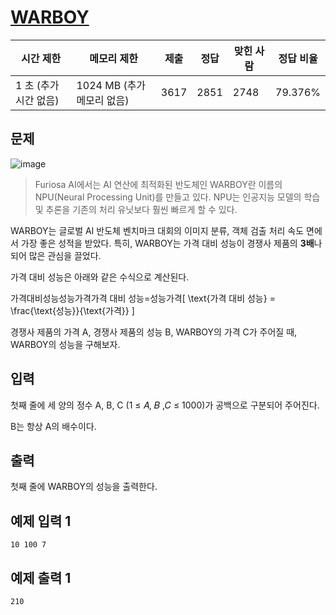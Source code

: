 # [WARBOY](https://www.acmicpc.net/problem/26082)

| 시간 제한 | 메모리 제한 | 제출 | 정답 | 맞힌 사람 | 정답 비율 |
| --- | --- | --- | --- | --- | --- |
| 1 초 (추가 시간 없음) | 1024 MB (추가 메모리 없음) | 3617 | 2851 | 2748 | 79.376% |

## 문제

![image](https://github.com/wkdtjdwns/Python/assets/128266768/fa11328f-7695-4b3f-9f77-afd7f8e19c2b)

> Furiosa AI에서는 AI 연산에 최적화된 반도체인 WARBOY란 이름의 NPU(Neural Processing Unit)를 만들고 있다. NPU는 인공지능 모델의 학습 및 추론을 기존의 처리 유닛보다 훨씬 빠르게 할 수 있다.
> 

WARBOY는 글로벌 AI 반도체 벤치마크 대회의 이미지 분류, 객체 검출 처리 속도 면에서 가장 좋은 성적을 받았다. 특히, WARBOY는 가격 대비 성능이 경쟁사 제품의 **3배**나 되어 많은 관심을 끌었다.

가격 대비 성능은 아래와 같은 수식으로 계산된다.

가격대비성능성능가격가격 대비 성능=성능가격\[ \text{가격 대비 성능} = \frac{\text{성능}}{\text{가격}} \]

경쟁사 제품의 가격 A, 경쟁사 제품의 성능 B, WARBOY의 가격 C가 주어질 때, WARBOY의 성능을 구해보자.

## 입력

첫째 줄에 세 양의 정수 A, B, C (1 ≤ 𝐴, 𝐵 ,𝐶 ≤ 1000)가 공백으로 구분되어 주어진다.

B는 항상 A의 배수이다.

## 출력

첫째 줄에 WARBOY의 성능을 출력한다.

## 예제 입력 1

```
10 100 7

```

## 예제 출력 1

```
210
```
